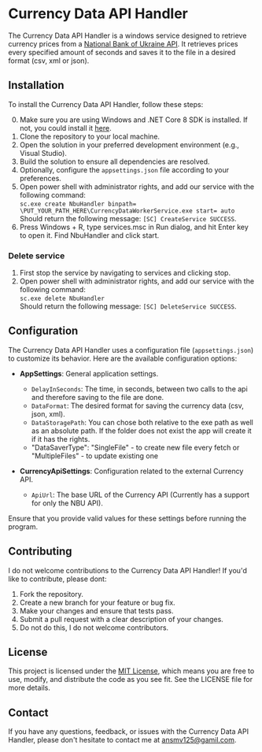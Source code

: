 # Currency Data API Handler

The Currency Data API Handler is a windows service designed to retrieve currency prices from a [National Bank of Ukraine API](https://bank.gov.ua/en/open-data/api-dev). 
It retrieves prices every specified amount of seconds and saves it to the file in a desired format (csv, xml or json).

## Installation

To install the Currency Data API Handler, follow these steps:

0. Make sure you are using Windows and .NET Core 8 SDK is installed. If not, you could install it [here](https://dotnet.microsoft.com/en-us/download/dotnet/8.0).
1. Clone the repository to your local machine.
2. Open the solution in your preferred development environment (e.g., Visual Studio).
3. Build the solution to ensure all dependencies are resolved.
4. Optionally, configure the `appsettings.json` file according to your preferences.
5. Open power shell with administrator rights, and add our service with the following command:  
`sc.exe create NbuHandler binpath= \PUT_YOUR_PATH_HERE\CurrencyDataWorkerService.exe start= auto`  
Should return the following message: `[SC] CreateService SUCCESS`.
6. Press Windows + R, type services.msc in Run dialog, and hit Enter key to open it. Find NbuHandler and click start.

### Delete service

1. First stop the service by navigating to services and clicking stop.
2. Open power shell with administrator rights, and add our service with the following command:  
`sc.exe delete NbuHandler`  
Should return the following message: `[SC] DeleteService SUCCESS`.

## Configuration

The Currency Data API Handler uses a configuration file (`appsettings.json`) to customize its behavior. Here are the available configuration options:

- **AppSettings**: General application settings.
  - `DelayInSeconds`: The time, in seconds, between two calls to the api and therefore saving to the file are done.
  - `DataFormat`: The desired format for saving the currency data (csv, json, xml).
  - `DataStoragePath`: You can chose both relative to the exe path as well as an absolute path.
If the folder does not exist the app will create it if it has the rights.
  - "DataSaverType": "SingleFile" - to create new file every fetch or  
                     "MultipleFiles" - to update existing one

- **CurrencyApiSettings**: Configuration related to the external Currency API.
  - `ApiUrl`: The base URL of the Currency API (Currently has a support for only the NBU API).

Ensure that you provide valid values for these settings before running the program.

## Contributing

I do not welcome contributions to the Currency Data API Handler! If you'd like to contribute, please dont:

1. Fork the repository.
2. Create a new branch for your feature or bug fix.
3. Make your changes and ensure that tests pass.
4. Submit a pull request with a clear description of your changes.
5. Do not do this, I do not welcome contributors.

## License

This project is licensed under the [MIT License](LICENSE), which means you are free to use, modify, and distribute the code as you see fit. See the LICENSE file for more details.

## Contact

If you have any questions, feedback, or issues with the Currency Data API Handler, please don't hesitate to contact me at [ansmv125@gamil.com](mailto:ansmv125@gamil.com).
